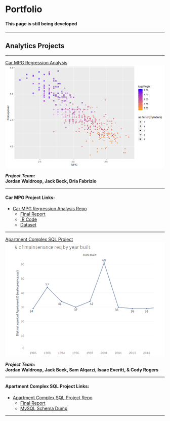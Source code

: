 # Portfolio

#### This page is still being developed

---

## Analytics Projects

---  

[Car MPG Regression Analysis](https://github.com/indyscout97/carMPGregregression.git/)
<img src="images/All_The_Logs_Scatter.png?raw=true"/>

*__Project Team:__*
<br/>
__Jordan Waldroop, Jack Beck, Dria Fabrizio__


---
#### Car MPG Project Links:

- [Car MPG Regression Analysis Repo](https://github.com/indyscout97/carMPGregregression.git/)
  - [Final Report](https://github.com/indyscout97/carMPGregregression/blob/main/MSBC%205030%20Final%20Report.pdf/)
  - [.R Code](https://github.com/indyscout97/carMPGregregression/blob/main/Final%20Project%20-%20Team%206.R)
  - [Dataset](http://archive.ics.uci.edu/ml/datasets/Auto+MPG)

---

[Apartment Complex SQL Project](https://github.com/jwaldroop/apartment_complex_project.git)
<img src="images/rent_with_us_vis.png?raw=true"/>

*__Project Team:__*
<br/>
__Jordan Waldroop, Jack Beck, Sam Alqarzi, Isaac Everitt, & Cody Rogers__

---

#### Apartment Complex SQL Project Links:

- [Apartment Complex SQL Project Repo](https://github.com/jwaldroop/apartment_complex_project.git)
  - [Final Report](https://github.com/jwaldroop/apartment_complex_project/blob/main/FINAL%20Compiled%20Report.pdf)
  - [MySQL Schema Dump](https://github.com/jwaldroop/apartment_complex_project/blob/main/rentwithus_dump.sql)

---
